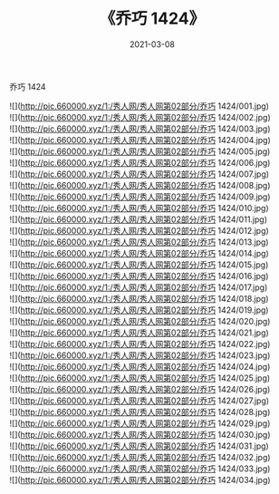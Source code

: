 ﻿---
layout: post
title:  《乔巧 1424》
date:   2021-03-08
img: http://pic.660000.xyz/1:/秀人网/秀人网第02部分/乔巧 1424/000.jpg
categories: [美女, 清纯, 唯美]
---

乔巧 1424

  ![](http://pic.660000.xyz/1:/秀人网/秀人网第02部分/乔巧 1424/001.jpg) <br> ![](http://pic.660000.xyz/1:/秀人网/秀人网第02部分/乔巧 1424/002.jpg) <br> ![](http://pic.660000.xyz/1:/秀人网/秀人网第02部分/乔巧 1424/003.jpg) <br> ![](http://pic.660000.xyz/1:/秀人网/秀人网第02部分/乔巧 1424/004.jpg) <br> ![](http://pic.660000.xyz/1:/秀人网/秀人网第02部分/乔巧 1424/005.jpg) <br> ![](http://pic.660000.xyz/1:/秀人网/秀人网第02部分/乔巧 1424/006.jpg) <br> ![](http://pic.660000.xyz/1:/秀人网/秀人网第02部分/乔巧 1424/007.jpg) <br> ![](http://pic.660000.xyz/1:/秀人网/秀人网第02部分/乔巧 1424/008.jpg) <br> ![](http://pic.660000.xyz/1:/秀人网/秀人网第02部分/乔巧 1424/009.jpg) <br> ![](http://pic.660000.xyz/1:/秀人网/秀人网第02部分/乔巧 1424/010.jpg) <br> ![](http://pic.660000.xyz/1:/秀人网/秀人网第02部分/乔巧 1424/011.jpg) <br> ![](http://pic.660000.xyz/1:/秀人网/秀人网第02部分/乔巧 1424/012.jpg) <br> ![](http://pic.660000.xyz/1:/秀人网/秀人网第02部分/乔巧 1424/013.jpg) <br> ![](http://pic.660000.xyz/1:/秀人网/秀人网第02部分/乔巧 1424/014.jpg) <br> ![](http://pic.660000.xyz/1:/秀人网/秀人网第02部分/乔巧 1424/015.jpg) <br> ![](http://pic.660000.xyz/1:/秀人网/秀人网第02部分/乔巧 1424/016.jpg) <br> ![](http://pic.660000.xyz/1:/秀人网/秀人网第02部分/乔巧 1424/017.jpg) <br> ![](http://pic.660000.xyz/1:/秀人网/秀人网第02部分/乔巧 1424/018.jpg) <br> ![](http://pic.660000.xyz/1:/秀人网/秀人网第02部分/乔巧 1424/019.jpg) <br> ![](http://pic.660000.xyz/1:/秀人网/秀人网第02部分/乔巧 1424/020.jpg) <br> ![](http://pic.660000.xyz/1:/秀人网/秀人网第02部分/乔巧 1424/021.jpg) <br> ![](http://pic.660000.xyz/1:/秀人网/秀人网第02部分/乔巧 1424/022.jpg) <br> ![](http://pic.660000.xyz/1:/秀人网/秀人网第02部分/乔巧 1424/023.jpg) <br> ![](http://pic.660000.xyz/1:/秀人网/秀人网第02部分/乔巧 1424/024.jpg) <br> ![](http://pic.660000.xyz/1:/秀人网/秀人网第02部分/乔巧 1424/025.jpg) <br> ![](http://pic.660000.xyz/1:/秀人网/秀人网第02部分/乔巧 1424/026.jpg) <br> ![](http://pic.660000.xyz/1:/秀人网/秀人网第02部分/乔巧 1424/027.jpg) <br> ![](http://pic.660000.xyz/1:/秀人网/秀人网第02部分/乔巧 1424/028.jpg) <br> ![](http://pic.660000.xyz/1:/秀人网/秀人网第02部分/乔巧 1424/029.jpg) <br> ![](http://pic.660000.xyz/1:/秀人网/秀人网第02部分/乔巧 1424/030.jpg) <br> ![](http://pic.660000.xyz/1:/秀人网/秀人网第02部分/乔巧 1424/031.jpg) <br> ![](http://pic.660000.xyz/1:/秀人网/秀人网第02部分/乔巧 1424/032.jpg) <br> ![](http://pic.660000.xyz/1:/秀人网/秀人网第02部分/乔巧 1424/033.jpg) <br> ![](http://pic.660000.xyz/1:/秀人网/秀人网第02部分/乔巧 1424/034.jpg) <br>